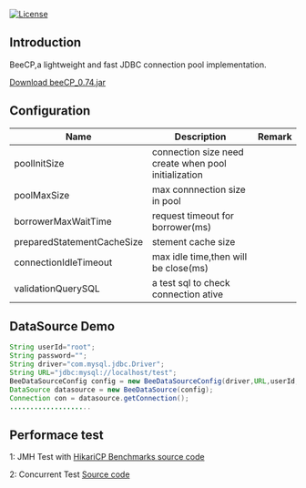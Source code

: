 [![License](https://img.shields.io/badge/license-Apache%202-4EB1BA.svg)](https://www.apache.org/licenses/LICENSE-2.0.html)

Introduction
---
BeeCP,a lightweight and  fast JDBC connection pool implementation. 

<a href="http://central.maven.org/maven2/com/github/chris2018998/BeeCP/0.72/BeeCP-0.74.jar">Download beeCP_0.74.jar</a>

Configuration
---
|  Name  |   Description |   Remark |
| ------------ | ------------ | ------------ |
| poolInitSize  | connection size need create when pool initialization  |   |
| poolMaxSize |  max connnection size in pool |    |
| borrowerMaxWaitTime |request timeout for borrower(ms)  |   |
| preparedStatementCacheSize | stement cache size |   |
| connectionIdleTimeout  | max idle time,then will be close(ms)  |    |
| validationQuerySQL |  a test sql to check connection ative   |    |   |

 DataSource Demo
---
```java
String userId="root";
String password="";
String driver="com.mysql.jdbc.Driver";
String URL="jdbc:mysql://localhost/test";
BeeDataSourceConfig config = new BeeDataSourceConfig(driver,URL,userId,password);
DataSource datasource = new BeeDataSource(config);
Connection con = datasource.getConnection();
....................
```

Performace test
---
1: JMH Test with <a href="https://github.com/Chris2018998/BeeCP/blob/master/doc/HikariCP-jdbcBech.zip">HikariCP Benchmarks source code</a> 


2: Concurrent Test <a href="https://github.com/Chris2018998/BeeCP/blob/master/doc/Jdbc-Performace.zip">Source code</a> 


